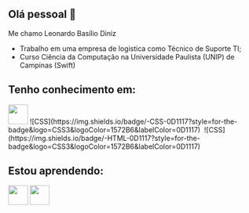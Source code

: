 ## Olá pessoal 👋

Me chamo Leonardo Basílio Diniz

- Trabalho em uma empresa de logistica como Técnico de Suporte TI;
- Curso Ciência da Computação na Universidade Paulista (UNIP) de Campinas (Swift)

## Tenho conhecimento em:

<img src="https://cdn.jsdelivr.net/gh/devicons/devicon/icons/html5/html5-original.svg" height="40" width="40"/>
![CSS](https://img.shields.io/badge/-CSS-0D1117?style=for-the-badge&logo=CSS3&logoColor=1572B6&labelColor=0D1117)&nbsp;
![CSS](https://img.shields.io/badge/-HTML-0D1117?style=for-the-badge&logo=CSS3&logoColor=1572B6&labelColor=0D1117)&nbsp;
          

## Estou aprendendo:
<img src="https://cdn.jsdelivr.net/gh/devicons/devicon/icons/java/java-original.svg" height="40" width="40" /> <img src="https://cdn.jsdelivr.net/gh/devicons/devicon/icons/javascript/javascript-original.svg" height="40" width="40" />

